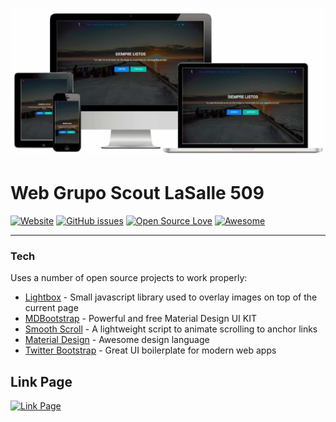 [![Mockup Web](https://github.com/DavidAlgas/web_scout/blob/master/images/asset.JPG)](https://github.com/DavidAlgas/web_scout/blob/master/img/asset.JPG)
# Web Grupo Scout LaSalle 509
[![Website](https://img.shields.io/website-up-down-green-red/http/lasalle509.esy.es%2F.svg?label=Website%20Status)]()
[![GitHub issues](https://img.shields.io/github/issues/DavidAlgas/web_scout.svg)](https://github.com/DavidAlgas/web_scout/issues)
[![Open Source Love](https://badges.frapsoft.com/os/mit/mit.svg?v=102)](https://github.com/ellerbrock/open-source-badge/)
[![Awesome](https://cdn.rawgit.com/sindresorhus/awesome/d7305f38d29fed78fa85652e3a63e154dd8e8829/media/badge.svg)](https://github.com/sindresorhus/awesome)

________
### Tech
Uses a number of open source projects to work properly:
* [Lightbox](http://lokeshdhakar.com/projects/lightbox2/) - Small javascript library used to overlay images on top of the current page
* [MDBootstrap](https://mdbootstrap.com/) - Powerful and free Material Design UI KIT
* [Smooth Scroll](https://github.com/cferdinandi/smooth-scroll) - A lightweight script to animate scrolling to anchor links
* [Material Design](https://material.io/) - Awesome design language 
* [Twitter Bootstrap](https://getbootstrap.com/) - Great UI boilerplate for modern web apps

## Link Page
[![Link Page](https://img.shields.io/badge/Follow-link-blue.svg)](http://lasalle509.esy.es/)
